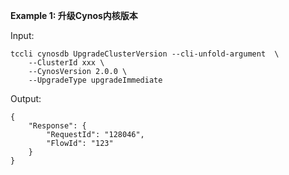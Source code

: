 **Example 1: 升级Cynos内核版本**



Input: 

```
tccli cynosdb UpgradeClusterVersion --cli-unfold-argument  \
    --ClusterId xxx \
    --CynosVersion 2.0.0 \
    --UpgradeType upgradeImmediate
```

Output: 
```
{
    "Response": {
        "RequestId": "128046",
        "FlowId": "123"
    }
}
```

